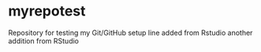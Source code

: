 # myrepotest
Repository for testing my Git/GitHub setup
line added from Rstudio
another addition from RStudio